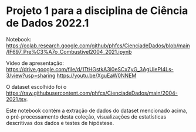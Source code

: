 # Projeto 1 para a disciplina de Ciência de Dados 2022.1

Notebook: https://colab.research.google.com/github/phfcs/CienciadeDados/blob/main/IF697_Pre%C3%A7o_Combustivel2004_2021.ipynb


Vídeo de apresentação: https://drive.google.com/file/d/1TtHGstkA3i0eSCxZyG_3AgUIePI4Ls-3/view?usp=sharing
https://youtu.be/XguEaW0NNEM

O dataset escolhido foi o https://raw.githubusercontent.com/phfcs/CienciadeDados/main/2004-2021.tsv. 

Este notebook contém a extração de dados do dataset mencionado acima, o pré-processamento desta coleção, visualizações de estatísticas descritivas dos dados e testes de hipóstese.

